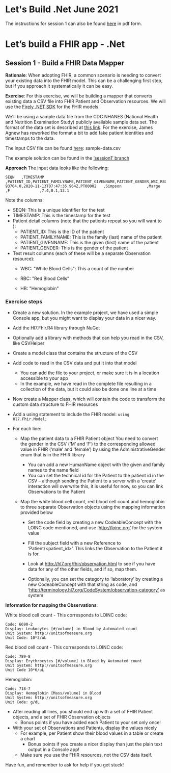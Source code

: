# Let's Build .Net June 2021

The instructions for session 1 can also be found [here](https://github.com/FirelyTeam/DevDays2021June_LetsBuild/blob/session1/DD21_June_Track_Session1.pdf) in pdf form.



# Let’s build a FHIR app - .Net

## Session 1 - Build a FHIR Data Mapper

**Rationale**: When adopting FHIR, a common scenario is needing to convert your existing data into the FHIR
model. This can be a challenging first step, but if you approach it systematically it can be easy.

**Exercise**: For this exercise, we will be building a mapper that converts existing data a CSV file into FHIR Patient
and Observation resources. We will use the [Firely .NET SDK](https://github.com/FirelyTeam/firely-net-sdk) for the FHIR models.

We'll be using a sample data file from the CDC NHANES (National Health and Nutrition Examination Study)
publicly available sample data set. The format of the data set is described at [this link](https://wwwn.cdc.gov/Nchs/Nhanes/2017-2018/CBC_J.htm). For the exercise, James Agnew has reworked the format a bit to add fake patient identities and timestamps to the data.

The input CSV file can be found [here](https://github.com/FirelyTeam/DevDays2021June_LetsBuild/blob/main/sample-data.csv): sample-data.csv

The example solution can be found in the [‘session1’ branch](https://github.com/FirelyTeam/DevDays2021June_LetsBuild/tree/session1)


**Approach**
The input data looks like the following:

```
SEQN   ,TIMESTAMP               ,PATIENT_ID,PATIENT_FAMILYNAME,PATIENT_GIVENNAME,PATIENT_GENDER,WBC,RBC,HB
93704.0,2020-11-13T07:47:35.964Z,PT00002   ,Simpson           ,Marge            ,F             ,7.4,0.1,13.1
```

Note the columns:

- SEQN: This is a unique identifier for the test
- TIMESTAMP: This is the timestamp for the test
- Patient detail columns (note that the patients repeat so you will want to ):
  * PATIENT_ID: This is the ID of the patient
  * PATIENT_FAMILYNAME: This is the family (last) name of the patient
  * PATIENT_GIVENNAME: This is the given (first) name of the patient
  * PATIENT_GENDER: This is the gender of the patient
- Test result columns (each of these will be a separate Observation resource):
  - WBC: "White Blood Cells": This a count of the number
  
  - RBC: "Red Blood Cells"
  
  - HB: "Hemoglobin"
  
    

### Exercise steps

-	Create a new solution. In the example project, we have used a simple Console app, but you might want to display your data in a nicer way.
-	Add the Hl7.Fhir.R4 library through NuGet
-	Optionally add a library with methods that can help you read in the CSV, like CSVHelper
-	Create a model class that contains the structure of the CSV

- Add code to read in the CSV data and put it into that model

  - You can add the file to your project, or make sure it is in a location accessible to your app
  - In the example, we have read in the complete file resulting in a collection of the data, but it could also be done one line at a time
-	Now create a Mapper class, which will contain the code to transform the custom data structure to FHIR resources
-	Add a using statement to include the FHIR model:
`using Hl7.Fhir.Model;`
- For each line:

  - Map the patient data to a FHIR Patient object
    You need to convert the gender in the CSV (‘M’ and ‘F’) to the corresponding allowed value in FHIR (‘male’ and ‘female’) by using the AdministrativeGender enum that is in the FHIR library

    - You can add a new HumanName object with the given and family names to the name field
    - You can set the technical id for the Patient to the patient id in the CSV – although sending the Patient to a server with a ‘create’ interaction will overwrite this, it is useful for now, so you can link Observations to the Patient

  - Map the white blood cell count, red blood cell count and hemoglobin to three separate Observation objects using the mapping information provided below

    - Set the code field by creating a new CodeableConcept with the LOINC code mentioned, and use ‘http://loinc.org’ for the system value

    - Fill the subject field with a new Reference to ‘Patient/<patient_id>’. This links the Observation to the Patient it is for.

    - Look at http://hl7.org/fhir/observation.html to see if you have data for any of the other fields, and if so, map them.

    - Optionally, you can set the category to ‘laboratory’ by creating a new CodeableConcept with that string as code, and ‘http://terminology.hl7.org/CodeSystem/observation-category’ as system

      

**Information for mapping the Observations**:

White blood cell count - This corresponds to LOINC code:

```
Code: 6690-2
Display: Leukocytes [#/volume] in Blood by Automated count
Unit System: http://unitsofmeasure.org
Unit Code: 10*3/uL
```

Red blood cell count - This corresponds to LOINC code:

```
Code: 789-8
Display: Erythrocytes [#/volume] in Blood by Automated count
Unit System: http://unitsofmeasure.org
Unit Code 10*6/uL
```

Hemoglobin:

```
Code: 718-7
Display: Hemoglobin [Mass/volume] in Blood
Unit System: http://unitsofmeasure.org
Unit Code: g/dL
```



- After reading all lines, you should end up with a set of FHIR Patient objects, and a set of FHIR Observation objects
  - Bonus points if you have added each Patient to your set only once!
- With your set of Observations and Patients, display the values nicely
  - For example, per Patient show their blood values in a table or create a chart
    - Bonus points if you create a nicer display than just the plain text output in a Console app!
  - Make sure you use the FHIR resources, not the CSV data itself.

 

Have fun, and remember to ask for help if you get stuck!
